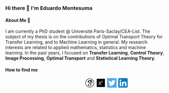### Hi there 👋 I'm Eduardo Montesuma

#### About Me 🤔
I am currently a PhD student @ Université Paris-Saclay/CEA-List. The subject of my thesis is on the contributions of Optimal Transport Theory for Transfer Learning, and to Machine Learning in general. My research interests are related to applied mathematics, statistics and machine learning. In the past years, I focused on __Transfer Learning__, __Control Theory__, __Image Processing__, __Optimal Transport__ and __Statistical Learning Theory__.

#### How to find me

<div style="padding-left: 50%;">
<div><a href="https://scholar.google.com.br/citations?view_op=list_works&user=elSROdcAAAAJ"><img style="margin-right: 5px" align="left" width="30px" src="https://raw.githubusercontent.com/eddardd/my-personal-blog/master/assets/icons/gscholar.png"></a></div>
<div><a href="https://www.researchgate.net/profile/Eduardo-Fernandes-Montesuma"><img style="margin-right: 5px" align="left" width="30px" src="https://raw.githubusercontent.com/eddardd/my-personal-blog/master/assets/icons/rgate.png"></a></div>
<div><a href="https://twitter.com/efernand9"><img style="margin-right: 5px" align="left" width="30px" src="https://raw.githubusercontent.com/eddardd/my-personal-blog/master/assets/icons/twitter.png"></a></div>
<div><a href="www.linkedin.com/in/eduardofmontesuma"><img style="margin-right: 5px" align="left" width="30px" src="https://raw.githubusercontent.com/eddardd/my-personal-blog/master/assets/icons/linkedin.png"></a></div>
</div>
